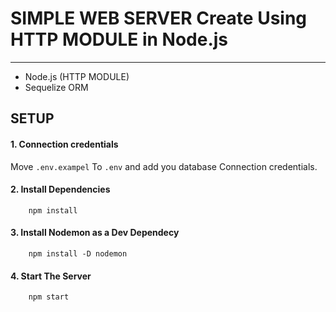 # SIMPLE WEB SERVER Create Using HTTP MODULE in Node.js

----
* Node.js (HTTP MODULE)
* Sequelize ORM

## SETUP
#### 1. Connection credentials

 Move <code>.env.exampel</code> To <code>.env</code> and add you database Connection credentials.


#### 2. Install Dependencies
```propeties
    npm install
```

#### 3. Install Nodemon as a Dev Dependecy
```propeties
    npm install -D nodemon
```

#### 4. Start The Server

```propeties
    npm start
```
